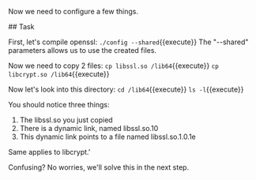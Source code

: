 Now we need to configure a few things.

## Task

First, let's compile openssl:
`./config --shared`{{execute}}
The "--shared" parameters allows us to use the created files.

Now we need to copy 2 files:
`cp libssl.so /lib64`{{execute}}
`cp libcrypt.so /lib64`{{execute}}

Now let's look into this directory:
`cd /lib64`{{execute}}
`ls -l`{{execute}}

You should notice three things:
1. The libssl.so you just copied
2. There is a dynamic link, named libssl.so.10
3. This dynamic link points to a file named libssl.so.1.0.1e

Same applies to libcrypt.'

Confusing? No worries, we'll solve this in the next step.